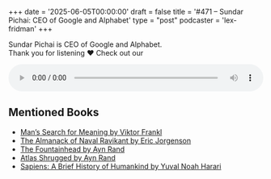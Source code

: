 +++
date = '2025-06-05T00:00:00'
draft = false
title = '#471 – Sundar Pichai: CEO of Google and Alphabet'
type = "post"
podcaster = 'lex-fridman'
+++

Sundar Pichai is CEO of Google and Alphabet.<br />
Thank you for listening ❤ Check out our

<audio controls style="width: 100%; max-width: 800px;">
  <source src="https://media.blubrry.com/takeituneasy/content.blubrry.com/takeituneasy/lex_ai_sundar_pichai.mp3" type="audio/mpeg">
  Your browser does not support the audio element.
</audio>

## Mentioned Books

- [Man’s Search for Meaning by Viktor Frankl](https://www.amazon.com/s?k=Man’s+Search+for+Meaning+by+Viktor+Frankl&tag=podcaststoboo-20)
- [The Almanack of Naval Ravikant by Eric Jorgenson](https://www.amazon.com/s?k=The+Almanack+of+Naval+Ravikant+by+Eric+Jorgenson&tag=podcaststoboo-20)
- [The Fountainhead by Ayn Rand](https://www.amazon.com/s?k=The+Fountainhead+by+Ayn+Rand&tag=podcaststoboo-20)
- [Atlas Shrugged by Ayn Rand](https://www.amazon.com/s?k=Atlas+Shrugged+by+Ayn+Rand&tag=podcaststoboo-20)
- [Sapiens: A Brief History of Humankind by Yuval Noah Harari](https://www.amazon.com/s?k=Sapiens:+A+Brief+History+of+Humankind+by+Yuval+Noah+Harari&tag=podcaststoboo-20)